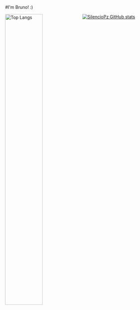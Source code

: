 #I'm Bruno! :)

[![SilencioPz GitHub stats](https://github-readme-stats.vercel.app/api?username=silenciopz)](https://github.com/silenciopz/github-readme-stats)
<img alt="Top Langs" align="left" width="49%" src="https://github-readme-stats-git-masterrstaa-rickstaa.vercel.app/api/top-langs/?username=silenciopz&layout=compact"/>
